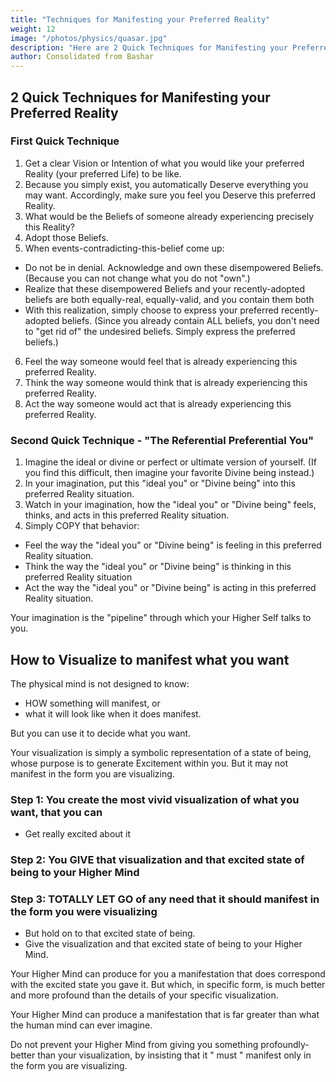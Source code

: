 ```yaml
---
title: "Techniques for Manifesting your Preferred Reality"
weight: 12
image: "/photos/physics/quasar.jpg"
description: "Here are 2 Quick Techniques for Manifesting your Preferred Reality"
author: Consolidated from Bashar
---
```



## 2 Quick Techniques for Manifesting your Preferred Reality


### First Quick Technique

1. Get a clear Vision or Intention of what you would like your preferred Reality (your preferred Life) to be like.
2. Because you simply exist, you automatically Deserve everything you may want. Accordingly, make sure you feel you Deserve this preferred Reality.
3. What would be the Beliefs of someone already experiencing precisely this Reality?
4. Adopt those Beliefs.
5. When events-contradicting-this-belief come up:
- Do not be in denial. Acknowledge and own these disempowered Beliefs. (Because you can not change what you do not "own".)
- Realize that these disempowered Beliefs and your recently-adopted beliefs are both equally-real, equally-valid, and you contain them both
- With this realization, simply choose to express your preferred recently-adopted beliefs. (Since you already contain ALL beliefs, you don't need to "get rid of" the undesired beliefs. Simply express the preferred beliefs.)
6. Feel the way someone would feel that is already experiencing this preferred Reality.
7. Think the way someone would think that is already experiencing this preferred Reality.
8. Act the way someone would act that is already experiencing this preferred Reality.


### Second Quick Technique - "The Referential Preferential You"

1. Imagine the ideal or divine or perfect or ultimate version of yourself. (If you find this difficult, then imagine your favorite Divine being instead.)
2. In your imagination, put this "ideal you" or "Divine being" into this preferred Reality situation.
3. Watch in your imagination, how the "ideal you" or "Divine being" feels, thinks, and acts in this preferred Reality situation.
4. Simply COPY that behavior:
- Feel the way the "ideal you" or "Divine being" is feeling in this preferred Reality situation.
- Think the way the "ideal you" or "Divine being" is thinking in this preferred Reality situation
- Act the way the "ideal you" or "Divine being" is acting in this preferred Reality situation.

Your imagination is the "pipeline" through which your Higher Self talks to you.


## How to Visualize to manifest what you want

The physical mind is not designed to know:
- HOW something will manifest, or
- what it will look like when it does manifest.

But you can use it to decide what you want.

Your visualization is simply a symbolic representation of a state of being, whose purpose is to generate Excitement within you. But it may not manifest in the form you are visualizing.

### Step 1: You create the most vivid visualization of what you want, that you can
- Get really excited about it

### Step 2: You GIVE that visualization and that excited state of being to your Higher Mind

### Step 3: TOTALLY LET GO of any need that it should manifest in the form you were visualizing
- But hold on to that excited state of being.
- Give the visualization and that excited state of being to your Higher Mind.

<!--  - which does understand HOW that can come into manifestation. -->

Your Higher Mind can produce for you a manifestation that does correspond with the excited state you gave it. But which, in specific form, is much better and more profound than the details of your specific visualization. 

Your Higher Mind can produce a manifestation that is far greater than what the human mind can ever imagine. 

Do not prevent your Higher Mind from giving you something profoundly-better than your visualization, by insisting that it " must " manifest only in the form you are visualizing.

<!-- Remember to Give the visualization to your Higher Mind, and then Let go of the need that it manifest in the form you were visualizing. -->
